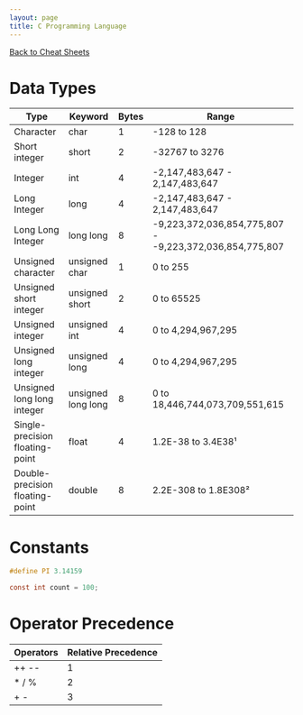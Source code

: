 ```yaml
---
layout: page
title: C Programming Language
---
```

[Back to Cheat Sheets](/resources/cheat-sheets/)

# Data Types

| Type                            | Keyword            | Bytes | Range                                                   |
| ------------------------------- | ------------------ | ----- | ------------------------------------------------------- |
| Character                       | char               | 1     | -128 to 128                                             |
| Short integer                   | short              | 2     | -32767 to 3276                                          |
| Integer                         | int                | 4     | -2,147,483,647 - 2,147,483,647                          |
| Long Integer                    | long               | 4     | -2,147,483,647 - 2,147,483,647                          |
| Long Long Integer               | long long          | 8     | -9,223,372,036,854,775,807 - -9,223,372,036,854,775,807 |
| Unsigned character              | unsigned char      | 1     | 0 to 255                                                |
| Unsigned short integer          | unsigned short     | 2     | 0 to 65525                                              |
| Unsigned integer                | unsigned int       | 4     | 0 to 4,294,967,295                                      |
| Unsigned long integer           | unsigned long      | 4     | 0 to 4,294,967,295                                      |
| Unsigned long long integer      | unsigned long long | 8     | 0 to 18,446,744,073,709,551,615                         |
| Single-precision floating-point | float              | 4     | 1.2E-38 to 3.4E38¹                                      |
| Double-precision floating-point | double             | 8     | 2.2E-308 to 1.8E308²                                    |

# Constants

```c
#define PI 3.14159

const int count = 100;
```

# Operator Precedence

| Operators         | Relative Precedence   |
| ----------------- | --------------------- |
| ++ --             | 1                     |
| * / %             | 2                     |
| + -               | 3                     |
